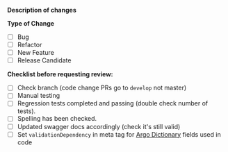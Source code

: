 **Description of changes**

<!-- Please add a brief description of the changes here. -->

**Type of Change**

- [ ] Bug
- [ ] Refactor
- [ ] New Feature
- [ ] Release Candidate

**Checklist before requesting review:**

- [ ] Check branch (code change PRs go to `develop` not master)
- [ ] Manual testing
- [ ] Regression tests completed and passing (double check number of tests).
- [ ] Spelling has been checked.
- [ ] Updated swagger docs accordingly (check it's still valid)
- [ ] Set `validationDependency` in meta tag for [Argo Dictionary](https://github.com/icgc-argo/argo-dictionary) fields used in code
